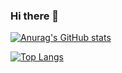 ### Hi there 👋

[![Anurag's GitHub stats](https://github-readme-stats.vercel.app/api?username=thailoeduardo&show_icons=true&theme=radical&count_private=true&hide_border=true&line_height=2)](https://github.com/anuraghazra/github-readme-stats)

[![Top Langs](https://github-readme-stats.vercel.app/api/top-langs/?username=thailoeduardo&show_icons=true&theme=radical&count_private=true)](https://github.com/anuraghazra/github-readme-stats)

<!--
**thailoeduardo/thailoeduardo** is a ✨ _special_ ✨ repository because its `README.md` (this file) appears on your GitHub profile.

Here are some ideas to get you started:

- 🔭 I’m currently working on ...
- 🌱 I’m currently learning ...
- 👯 I’m looking to collaborate on ...
- 🤔 I’m looking for help with ...
- 💬 Ask me about ...
- 📫 How to reach me: ...
- 😄 Pronouns: ...
- ⚡ Fun fact: ...
-->
